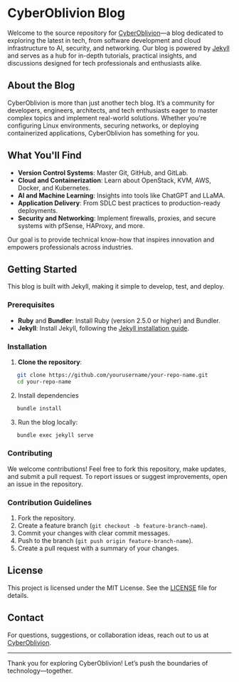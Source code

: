 # CyberOblivion Blog

Welcome to the source repository for [CyberOblivion](https://blog.cyberoblivion.com)—a blog dedicated to exploring the latest in tech, from software development and cloud infrastructure to AI, security, and networking. Our blog is powered by [Jekyll](https://jekyllrb.com/) and serves as a hub for in-depth tutorials, practical insights, and discussions designed for tech professionals and enthusiasts alike.

## About the Blog

CyberOblivion is more than just another tech blog. It’s a community for developers, engineers, architects, and tech enthusiasts eager to master complex topics and implement real-world solutions. Whether you're configuring Linux environments, securing networks, or deploying containerized applications, CyberOblivion has something for you.

## What You'll Find

- **Version Control Systems**: Master Git, GitHub, and GitLab.
- **Cloud and Containerization**: Learn about OpenStack, KVM, AWS, Docker, and Kubernetes.
- **AI and Machine Learning**: Insights into tools like ChatGPT and LLaMA.
- **Application Delivery**: From SDLC best practices to production-ready deployments.
- **Security and Networking**: Implement firewalls, proxies, and secure systems with pfSense, HAProxy, and more.

Our goal is to provide technical know-how that inspires innovation and empowers professionals across industries.

## Getting Started

This blog is built with Jekyll, making it simple to develop, test, and deploy.

### Prerequisites

- **Ruby** and **Bundler**: Install Ruby (version 2.5.0 or higher) and Bundler.
- **Jekyll**: Install Jekyll, following the [Jekyll installation guide](https://jekyllrb.com/docs/installation/).

### Installation

1. **Clone the repository**:
```bash
   git clone https://github.com/yourusername/your-repo-name.git
   cd your-repo-name
```
2. Install dependencies
```bash
   bundle install
```
3. Run the blog locally:
```bash
   bundle exec jekyll serve
```

### Contributing
We welcome contributions! Feel free to fork this repository, make updates, and submit a pull request. To report issues or suggest improvements, open an issue in the repository.

### Contribution Guidelines

1. Fork the repository.
2. Create a feature branch (`git checkout -b feature-branch-name`).
3. Commit your changes with clear commit messages.
4. Push to the branch (`git push origin feature-branch-name`).
5. Create a pull request with a summary of your changes.

## License

This project is licensed under the MIT License. See the [LICENSE](LICENSE) file for details.

## Contact

For questions, suggestions, or collaboration ideas, reach out to us at [CyberOblivion](https://blog.cyberoblivion.com/contact).

---

Thank you for exploring CyberOblivion! Let’s push the boundaries of technology—together.
